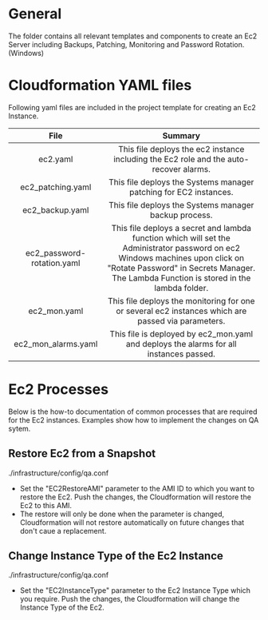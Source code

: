 # General
The folder contains all relevant templates and components to create an Ec2 Server including Backups, Patching, Monitoring and Password Rotation. (Windows)


# Cloudformation YAML files
Following yaml files are included in the project template for creating an Ec2 Instance.

| File         |  Summary  |
|:---------------:|:------------:|
| ec2.yaml  | This file deploys the ec2 instance including the Ec2 role and the auto-recover alarms. | 
| ec2_patching.yaml | This file deploys the Systems manager patching for EC2 instances. | 
| ec2_backup.yaml | This file deploys the Systems manager backup process. | 
| ec2_password-rotation.yaml | This file deploys a secret and lambda function which will set the Administrator password on ec2 Windows machines upon click on "Rotate Password" in Secrets Manager. The Lambda Function is stored in the lambda folder. | 
| ec2_mon.yaml | This file deploys the monitoring for one or several ec2 instances which are passed via parameters. | 
| ec2_mon_alarms.yaml | This file is deployed by ec2_mon.yaml and deploys the alarms for all instances passed. | 


# Ec2 Processes
Below is the how-to documentation of common processes that are required for the Ec2 instances.
Examples show how to implement the changes on QA sytem.

## Restore Ec2 from a Snapshot
./infrastructure/config/qa.conf
- Set the "EC2RestoreAMI" parameter to the AMI ID to which you want to restore the Ec2. Push the changes, the Cloudformation will restore the Ec2 to this AMI.
- The restore will only be done when the parameter is changed, Cloudformation will not restore automatically on future changes that don't caue a replacement.


## Change Instance Type of the Ec2 Instance
./infrastructure/config/qa.conf
- Set the "EC2InstanceType" parameter to the Ec2 Instance Type which you require. Push the changes, the Cloudformation will change the Instance Type of the Ec2.
